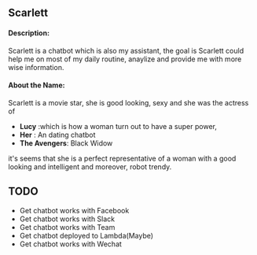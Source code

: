 ## Scarlett
#### Description:

Scarlett is a chatbot which is also my assistant, the goal is Scarlett could
help me on most of my daily routine, anaylize and provide me with more wise
information.

#### About the Name:

Scarlett is a movie star, she is good looking, sexy and she was the actress of

* **Lucy** :which is how a woman turn out to have a super power, 
* **Her** : An dating chatbot
* **The Avengers**: Black Widow

it's seems that she is a perfect representative of a woman with a good looking
and intelligent and moreover, robot trendy. 

## TODO

* Get chatbot works with Facebook
* Get chatbot works with Slack
* Get chatbot works with Team
* Get chatbot deployed to Lambda(Maybe)
* Get chatbot works with Wechat
